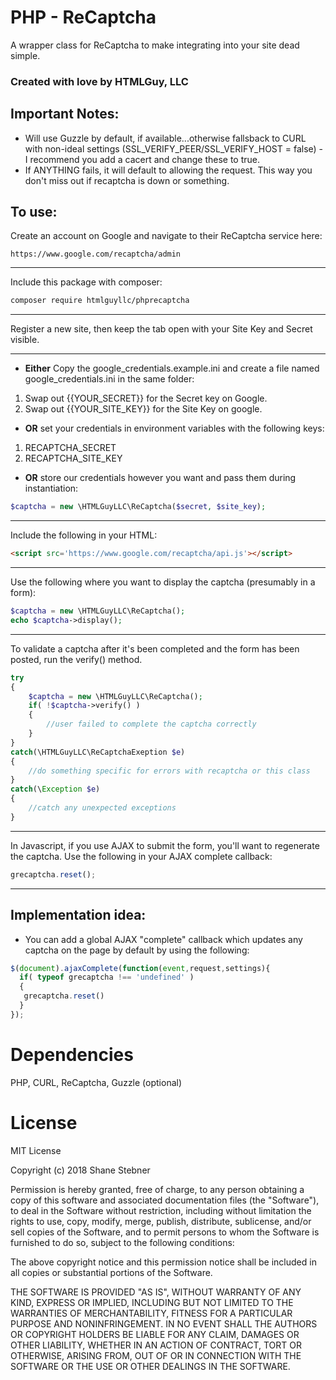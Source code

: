 # PHP - ReCaptcha
A wrapper class for ReCaptcha to make integrating into your site dead simple.

### Created with love by HTMLGuy, LLC
 
## Important Notes:

* Will use Guzzle by default, if available...otherwise fallsback to CURL with non-ideal settings
(SSL_VERIFY_PEER/SSL_VERIFY_HOST = false) - I recommend you add a cacert and change these to true.
* If ANYTHING fails, it will default to allowing the request. This way you don't miss out if recaptcha is down or something.

## To use:

Create an account on Google and navigate to their ReCaptcha service here:
```link
https://www.google.com/recaptcha/admin
```
___
Include this package with composer:
```bash
composer require htmlguyllc/phprecaptcha
```
___
Register a new site, then keep the tab open with your Site Key and Secret visible.
___
+ __Either__ Copy the google_credentials.example.ini and create a file named google_credentials.ini in the same folder:
 1. Swap out {{YOUR_SECRET}} for the Secret key on Google.
 2. Swap out {{YOUR_SITE_KEY}} for the Site Key on google.
 
+ __OR__ set your credentials in environment variables with the following keys:
 1. RECAPTCHA_SECRET
 2. RECAPTCHA_SITE_KEY
 
+ __OR__ store our credentials however you want and pass them during instantiation:
 ```php
 $captcha = new \HTMLGuyLLC\ReCaptcha($secret, $site_key);
 ```
___

Include the following in your HTML:
```html
<script src='https://www.google.com/recaptcha/api.js'></script>
```
___
Use the following where you want to display the captcha (presumably in a form):

```php
$captcha = new \HTMLGuyLLC\ReCaptcha();
echo $captcha->display();
```
___
To validate a captcha after it's been completed and the form has been posted, run the verify() method.
```php
try
{
    $captcha = new \HTMLGuyLLC\ReCaptcha();
    if( !$captcha->verify() )
    {
        //user failed to complete the captcha correctly
    }
}
catch(\HTMLGuyLLC\ReCaptchaExeption $e)
{
    //do something specific for errors with recaptcha or this class
}
catch(\Exception $e)
{
    //catch any unexpected exceptions
}
```
___
In Javascript, if you use AJAX to submit the form, you'll want to regenerate the captcha.
Use the following in your AJAX complete callback:

```javascript
grecaptcha.reset();
```
___
## Implementation idea:

* You can add a global AJAX "complete" callback which updates any captcha on the page by default by using the following:

```javascript
$(document).ajaxComplete(function(event,request,settings){
  if( typeof grecaptcha !== 'undefined' )
  {
   grecaptcha.reset()
  }
});
```

Dependencies
=======
PHP, CURL, ReCaptcha, Guzzle (optional)

License
=======
MIT License

Copyright (c) 2018 Shane Stebner

Permission is hereby granted, free of charge, to any person obtaining a copy
of this software and associated documentation files (the "Software"), to deal
in the Software without restriction, including without limitation the rights
to use, copy, modify, merge, publish, distribute, sublicense, and/or sell
copies of the Software, and to permit persons to whom the Software is
furnished to do so, subject to the following conditions:

The above copyright notice and this permission notice shall be included in all
copies or substantial portions of the Software.

THE SOFTWARE IS PROVIDED "AS IS", WITHOUT WARRANTY OF ANY KIND, EXPRESS OR
IMPLIED, INCLUDING BUT NOT LIMITED TO THE WARRANTIES OF MERCHANTABILITY,
FITNESS FOR A PARTICULAR PURPOSE AND NONINFRINGEMENT. IN NO EVENT SHALL THE
AUTHORS OR COPYRIGHT HOLDERS BE LIABLE FOR ANY CLAIM, DAMAGES OR OTHER
LIABILITY, WHETHER IN AN ACTION OF CONTRACT, TORT OR OTHERWISE, ARISING FROM,
OUT OF OR IN CONNECTION WITH THE SOFTWARE OR THE USE OR OTHER DEALINGS IN THE
SOFTWARE.
